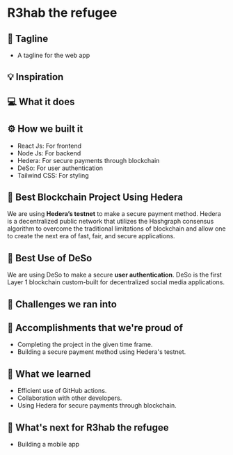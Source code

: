# R3hab the refugee

## 📌 Tagline

- A tagline for the web app

## 💡 Inspiration

## 💻 What it does

## ⚙️ How we built it

- React Js: For frontend
- Node Js: For backend
- Hedera: For secure payments through blockchain
- DeSo: For user authentication
- Tailwind CSS: For styling

## 🔐 Best Blockchain Project Using Hedera

We are using **Hedera’s testnet** to make a secure payment method. Hedera is a decentralized public network that utilizes the Hashgraph consensus algorithm to overcome the traditional limitations of blockchain and allow one to create the next era of fast, fair, and secure applications.

## 🔗 Best Use of DeSo

We are using DeSo to make a secure **user authentication**. DeSo is the first Layer 1 blockchain custom-built for decentralized social media applications.

## 🧠 Challenges we ran into

## 🏅 Accomplishments that we're proud of

- Completing the project in the given time frame.
- Building a secure payment method using Hedera's testnet.

## 📖 What we learned

- Efficient use of GitHub actions.
- Collaboration with other developers.
- Using Hedera for secure payments through blockchain.

## 🚀 What's next for R3hab the refugee

- Building a mobile app
